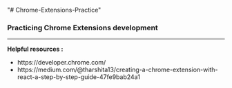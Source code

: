 "# Chrome-Extensions-Practice" 

<h3>Practicing Chrome Extensions development</h3>
<hr />

<b>Helpful resources :</b>
<ul>
<li>https://developer.chrome.com/</li>
<li>https://medium.com/@tharshita13/creating-a-chrome-extension-with-react-a-step-by-step-guide-47fe9bab24a1</li>
</ul>
